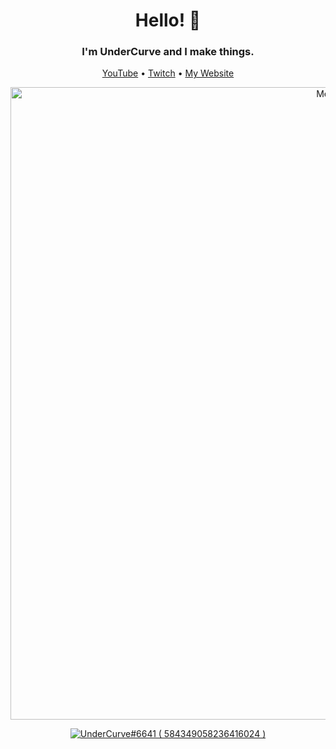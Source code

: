 <h1 align="center">Hello! 👋</h1>
<h3 align="center">I'm UnderCurve and I make things.</h3>

<p align="center"> <a href="https://l.wdym.info/yt">YouTube</a> • <a href="https://l.wdym.info/ttv">Twitch</a> • <a href="https://l.wdym.info/home">My Website</a> </p>

<p align="center"> 
  <a href="https://github.com/UnderCurve">
    <img src="https://raw.githubusercontent.com/UnderCurve/UnderCurve/main/github-metrics.svg" alt="Metrics" width="1012px">
  </a>
</p>

<p align="center">
  <a href="https://discord.com/users/584349058236416024">
     <img src="https://discord.c99.nl/widget/theme-2/584349058236416024.png" alt="UnderCurve#6641 ( 584349058236416024 )"/>
       </a>
</p>

